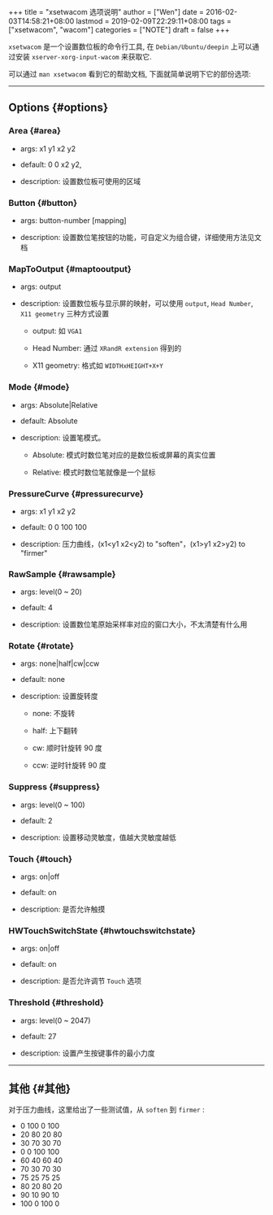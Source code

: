 +++
title = "xsetwacom 选项说明"
author = ["Wen"]
date = 2016-02-03T14:58:21+08:00
lastmod = 2019-02-09T22:29:11+08:00
tags = ["xsetwacom", "wacom"]
categories = ["NOTE"]
draft = false
+++

`xsetwacom` 是一个设置数位板的命令行工具, 在 `Debian/Ubuntu/deepin` 上可以通过安装 `xserver-xorg-input-wacom` 来获取它.

可以通过 `man xsetwacom` 看到它的帮助文档, 下面就简单说明下它的部份选项:

---


## Options {#options}


### Area {#area}

-   args: x1 y1 x2 y2

-   default: 0 0 x2 y2,

-   description: 设置数位板可使用的区域


### Button {#button}

-   args: button-number [mapping]

-   description: 设置数位笔按钮的功能，可自定义为组合键，详细使用方法见文档


### MapToOutput {#maptooutput}

-   args: output

-   description: 设置数位板与显示屏的映射，可以使用 `output`, `Head Number`, `X11 geometry` 三种方式设置
    -   output: 如 `VGA1`

    -   Head Number: 通过 `XRandR extension` 得到的

    -   X11 geometry: 格式如 `WIDTHxHEIGHT+X+Y`


### Mode {#mode}

-   args: Absolute|Relative

-   default: Absolute

-   description: 设置笔模式。
    -   Absolute: 模式时数位笔对应的是数位板或屏幕的真实位置

    -   Relative: 模式时数位笔就像是一个鼠标


### PressureCurve {#pressurecurve}

-   args: x1 y1 x2 y2

-   default: 0 0 100 100

-   description: 压力曲线，(x1<y1 x2<y2) to "soften"，(x1>y1 x2>y2) to "firmer"


### RawSample {#rawsample}

-   args: level(0 ~ 20)

-   default: 4

-   description: 设置数位笔原始采样率对应的窗口大小，不太清楚有什么用


### Rotate {#rotate}

-   args: none|half|cw|ccw

-   default: none

-   description: 设置旋转度
    -   none: 不旋转

    -   half: 上下翻转

    -   cw: 顺时针旋转 90 度

    -   ccw: 逆时针旋转 90 度


### Suppress {#suppress}

-   args: level(0 ~ 100)

-   default: 2

-   description: 设置移动灵敏度，值越大灵敏度越低


### Touch {#touch}

-   args: on|off

-   default: on

-   description: 是否允许触摸


### HWTouchSwitchState {#hwtouchswitchstate}

-   args: on|off

-   default: on

-   description: 是否允许调节 `Touch` 选项


### Threshold {#threshold}

-   args: level(0 ~ 2047)

-   default: 27

-   description: 设置产生按键事件的最小力度

---


## 其他 {#其他}

对于压力曲线，这里给出了一些测试值，从 `soften` 到 `firmer` :

-   0 100 0 100
-   20 80 20 80
-   30 70 30 70
-   0 0 100 100
-   60 40 60 40
-   70 30 70 30
-   75 25 75 25
-   80 20 80 20
-   90 10 90 10
-   100 0 100 0
